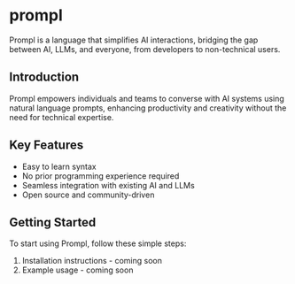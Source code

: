 # prompl
Prompl is a language that simplifies AI interactions, bridging the gap between AI, LLMs, and everyone, from developers to non-technical users.

## Introduction
Prompl empowers individuals and teams to converse with AI systems using natural language prompts, enhancing productivity and creativity without the need for technical expertise.

## Key Features
- Easy to learn syntax
- No prior programming experience required
- Seamless integration with existing AI and LLMs
- Open source and community-driven

## Getting Started
To start using Prompl, follow these simple steps:
1. Installation instructions - coming soon
2. Example usage  - coming soon 
